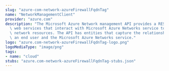 ```yaml
---
slug: "azure-com-network-azureFirewallFqdnTag"
name: "NetworkManagementClient"
provider: "azure.com"
description: "The Microsoft Azure Network management API provides a RESTful set of\
  \ web services that interact with Microsoft Azure Networks service to manage your\
  \ network resources. The API has entities that capture the relationship between\
  \ an end user and the Microsoft Azure Networks service."
logo: "azure.com-network-azureFirewallFqdnTag-logo.png"
logoMediaType: "image/png"
tags:
- name: "cloud"
stubs: "azure.com-network-azureFirewallFqdnTag-stubs.json"
---
```

